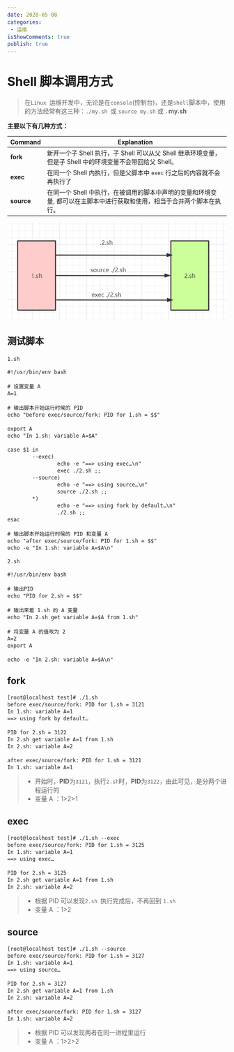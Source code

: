 ```yaml
---
date: 2020-05-08
categories:
 - 运维
isShowComments: true
publish: true
---
```


# Shell 脚本调用方式

> 在`Linux `运维开发中，无论是在`console`(控制台)，还是`shell`脚本中，使用的方法经常有这三种：`./my.sh `或 `source my.sh` 或 **. my.sh**

**主要以下有几种方式：**

| Command    | Explanation                                                  |
| ---------- | ------------------------------------------------------------ |
| **fork**   | 新开一个子 Shell 执行，子 Shell 可以从父 Shell 继承环境变量，但是子 Shell 中的环境变量不会带回给父 Shell。 |
| **exec**   | 在同一个 Shell 内执行，但是父脚本中 `exec` 行之后的内容就不会再执行了 |
| **source** | 在同一个 Shell 中执行，在被调用的脚本中声明的变量和环境变量, 都可以在主脚本中进行获取和使用，相当于合并两个脚本在执行。 |

![1.shTo2.sh](media/Shell脚本调用方式.assets/1.shTo2.sh.png)

## 测试脚本

`1.sh`

```shell
#!/usr/bin/env bash

# 设置变量 A 
A=1

# 输出脚本开始运行时候的 PID
echo "before exec/source/fork: PID for 1.sh = $$"

export A
echo "In 1.sh: variable A=$A"

case $1 in
        --exec)
                echo -e "==> using exec…\n"
                exec ./2.sh ;;
        --source)
                echo -e "==> using source…\n"
                source ./2.sh ;;
        *)
                echo -e "==> using fork by default…\n"
                ./2.sh ;;
esac

# 输出脚本开始运行时候的 PID 和变量 A
echo "after exec/source/fork: PID for 1.sh = $$"
echo -e "In 1.sh: variable A=$A\n"
```

`2.sh`

```shell
#!/usr/bin/env bash

# 输出PID
echo "PID for 2.sh = $$"

# 输出来着 1.sh 的 A 变量
echo "In 2.sh get variable A=$A from 1.sh"

# 将变量 A 的值改为 2
A=2
export A

echo -e "In 2.sh: variable A=$A\n"
```

## fork

```shell
[root@localhost test]# ./1.sh 
before exec/source/fork: PID for 1.sh = 3121
In 1.sh: variable A=1
==> using fork by default…

PID for 2.sh = 3122
In 2.sh get variable A=1 from 1.sh
In 2.sh: variable A=2

after exec/source/fork: PID for 1.sh = 3121
In 1.sh: variable A=1
```

> - 开始时，**PID**为`3121`，执行`2.sh`时，**PID**为`3122`，由此可见，是分两个进程运行的
> - 变量 A ：1>2>1

## exec

```shell
[root@localhost test]# ./1.sh --exec
before exec/source/fork: PID for 1.sh = 3125
In 1.sh: variable A=1
==> using exec…

PID for 2.sh = 3125
In 2.sh get variable A=1 from 1.sh
In 2.sh: variable A=2

```

> - 根据 PID 可以发现`2.sh `执行完成后，不再回到 `1.sh`
> - 变量 A ：1>2

## source

```shell
[root@localhost test]# ./1.sh --source
before exec/source/fork: PID for 1.sh = 3127
In 1.sh: variable A=1
==> using source…

PID for 2.sh = 3127
In 2.sh get variable A=1 from 1.sh
In 2.sh: variable A=2

after exec/source/fork: PID for 1.sh = 3127
In 1.sh: variable A=2
```

> - 根据 PID 可以发现两者在同一进程里运行
> - 变量 A ：1>2>2 

